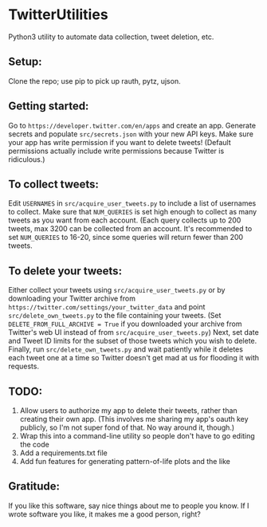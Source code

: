 # TwitterUtilities
Python3 utility to automate data collection, tweet deletion, etc.

## Setup:
Clone the repo; use pip to pick up rauth, pytz, ujson.

## Getting started:
Go to `https://developer.twitter.com/en/apps` and create an app. Generate secrets and populate `src/secrets.json` with your new API keys. Make sure your app has write permission if you want to delete tweets! (Default permissions actually include write permissions because Twitter is ridiculous.)

## To collect tweets:
Edit `USERNAMES` in `src/acquire_user_tweets.py` to include a list of usernames to collect. Make sure that `NUM_QUERIES` is set high enough to collect as many tweets as you want from each account. (Each query collects up to 200 tweets, max 3200 can be collected from an account. It's recommended to set `NUM_QUERIES` to 16-20, since some queries will return fewer than 200 tweets.

## To delete your tweets:
Either collect your tweets using `src/acquire_user_tweets.py` or by downloading your Twitter archive from `https://twitter.com/settings/your_twitter_data` and point `src/delete_own_tweets.py` to the file containing your tweets. (Set `DELETE_FROM_FULL_ARCHIVE = True` if you downloaded your archive from Twitter's web UI instead of from `src/acquire_user_tweets.py`) Next, set date and Tweet ID limits for the subset of those tweets which you wish to delete. Finally, run `src/delete_own_tweets.py` and wait patiently while it deletes each tweet one at a time so Twitter doesn't get mad at us for flooding it with requests.


## TODO:
1) Allow users to authorize my app to delete their tweets, rather than creating their own app. (This involves me sharing my app's oauth key publicly, so I'm not super fond of that. No way around it, though.)
2) Wrap this into a command-line utility so people don't have to go editing the code
3) Add a requirements.txt file 
4) Add fun features for generating pattern-of-life plots and the like

## Gratitude:
If you like this software, say nice things about me to people you know. If I wrote software you like, it makes me a good person, right?
